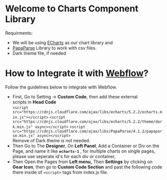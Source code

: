 # Welcome to Charts Component Library
Requirments: 

 - We will be using [ECharts](https://echarts.apache.org/en/index.html)
   as our chart library and
  - [PapaParse](https://www.papaparse.com/) Library to work with csv files.
  -  Dark theme file, if needed

# How to Integrate it with [Webflow](https://webflow.com/)?

Follow the guidelines below to integrate with Webflow.

 - First, Go to Setting -> **Custom Code**, then add these external   
   scripts in **Head Code**  
  `<script   
   src="https://cdnjs.cloudflare.com/ajax/libs/echarts/5.2.2/echarts.min.js"></script>`
   `<script   
   src="https://cdnjs.cloudflare.com/ajax/libs/echarts/5.2.2/theme/dark.min.js"
   async></script>` `<script   
   src="https://cdnjs.cloudflare.com/ajax/libs/PapaParse/4.1.2/papaparse.min.js"
   async></script>`    
   Remove of Dark theme is not needed.
- Then Go to The **Designer**, On **Left Panel**, Add a Container or Div on the Page, and name it like **`echarts-1`** , for multiple charts on single pages, please use seperate id's for each div or container, 
- Then Open the Pages from **Left menu,** Then **Settings** by clicking on **Gear Icon**, then go to **Custom Code Section**  and past the following code there inside of `<script>` tags from index.js file. 

 
 

 

